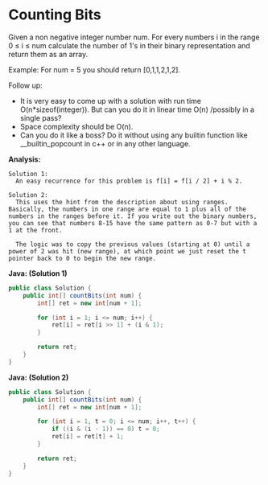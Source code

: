 # Counting Bits

Given a non negative integer number num. For every numbers i in the range 0 ≤ i ≤ num calculate the number of 1's in their binary representation and return them as an array.

Example:
For num = 5 you should return [0,1,1,2,1,2].

Follow up:

  - It is very easy to come up with a solution with run time O(n*sizeof(integer)). But can you do it in linear time O(n) /possibly in a single pass?
  - Space complexity should be O(n).
  - Can you do it like a boss? Do it without using any builtin function like __builtin_popcount in c++ or in any other language.

**Analysis:**
```
Solution 1:
  An easy recurrence for this problem is f[i] = f[i / 2] + i % 2.

Solution 2:
  This uses the hint from the description about using ranges. Basically, the numbers in one range are equal to 1 plus all of the numbers in the ranges before it. If you write out the binary numbers, you can see that numbers 8-15 have the same pattern as 0-7 but with a 1 at the front.

  The logic was to copy the previous values (starting at 0) until a power of 2 was hit (new range), at which point we just reset the t pointer back to 0 to begin the new range.
```

**Java: (Solution 1)**
```java
public class Solution {
    public int[] countBits(int num) {
        int[] ret = new int[num + 1];

        for (int i = 1; i <= num; i++) {
            ret[i] = ret[i >> 1] + (i & 1);
        }

        return ret;
    }
}
```

**Java: (Solution 2)**

```java
public class Solution {
    public int[] countBits(int num) {
        int[] ret = new int[num + 1];

        for (int i = 1, t = 0; i <= num; i++, t++) {
            if ((i & (i - 1)) == 0) t = 0;
            ret[i] = ret[t] + 1;
        }

        return ret;
    }
}
```
